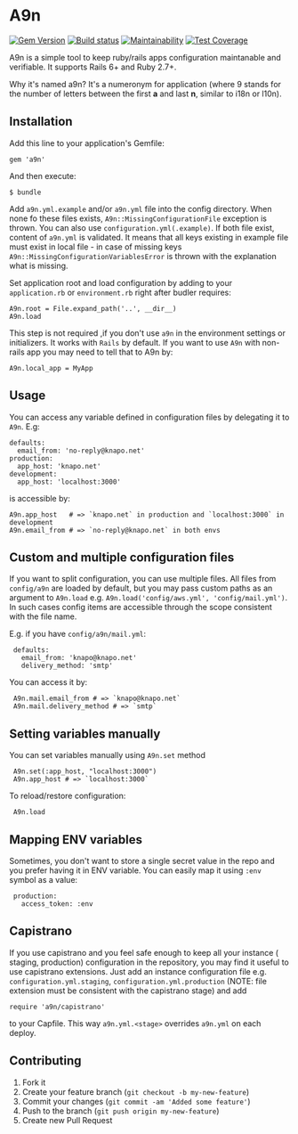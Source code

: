 # A9n

[![Gem Version](https://badge.fury.io/rb/a9n.svg)][gem_version]
[![Build status](https://secure.travis-ci.org/knapo/a9n.svg)][travis]
[![Maintainability](https://api.codeclimate.com/v1/badges/566c2c51f1a383d18be8/maintainability)](https://codeclimate.com/github/knapo/a9n/maintainability)
[![Test Coverage](https://api.codeclimate.com/v1/badges/566c2c51f1a383d18be8/test_coverage)](https://codeclimate.com/github/knapo/a9n/test_coverage)

[gem_version]: https://rubygems.org/gems/a9n
[travis]: http://travis-ci.org/knapo/a9n
[codeclimate]: https://codeclimate.com/github/knapo/a9n
[coverage]: https://codeclimate.com/github/knapo/a9n

A9n is a simple tool to keep ruby/rails apps configuration maintanable and verifiable. It supports Rails 6+ and Ruby 2.7+.

Why it's named a9n? It's a numeronym for application (where 9 stands for the number of letters between the first **a** and last **n**, similar to i18n or l10n).

## Installation

Add this line to your application's Gemfile:

    gem 'a9n'

And then execute:

    $ bundle

Add `a9n.yml.example` and/or `a9n.yml` file into the config
directory. When none fo these files exists, `A9n::MissingConfigurationFile`
exception is thrown. You can also use `configuration.yml(.example)`.
If both file exist, content of `a9n.yml` is validated. It means that
all keys existing in example file must exist in local file - in case of missing
keys `A9n::MissingConfigurationVariablesError` is thrown with the explanation what is missing.

Set application root and load configuration by adding to your `application.rb` or `environment.rb` right
after budler requires:

    A9n.root = File.expand_path('..', __dir__)
    A9n.load

This step is not required ,if you don't use `a9n` in the environment settings or initializers.
It works with `Rails` by default. If you want to use `A9n` with non-rails app
you may need to tell that to A9n by:

    A9n.local_app = MyApp

## Usage

You can access any variable defined in configuration files by delegating it to
`A9n`. E.g:

    defaults:
      email_from: 'no-reply@knapo.net'
    production:
      app_host: 'knapo.net'
    development:
      app_host: 'localhost:3000'

is accessible by:

    A9n.app_host   # => `knapo.net` in production and `localhost:3000` in development
    A9n.email_from # => `no-reply@knapo.net` in both envs

## Custom and multiple configuration files

If you want to split configuration, you can use multiple files. All files from `config/a9n` are loaded by default, but you may pass custom paths as an argument to `A9n.load` e.g. `A9n.load('config/aws.yml', 'config/mail.yml')`. In such cases config items are accessible through the scope consistent with the file name.

E.g. if you have `config/a9n/mail.yml`:

     defaults:
       email_from: 'knapo@knapo.net'
       delivery_method: 'smtp'

You can access it by:

     A9n.mail.email_from # => `knapo@knapo.net`
     A9n.mail.delivery_method # => `smtp`

## Setting variables manually

You can set variables manually using `A9n.set` method

     A9n.set(:app_host, "localhost:3000")
     A9n.app_host # => `localhost:3000`

To reload/restore configuration:

     A9n.load

## Mapping ENV variables

Sometimes, you don't want to store a single secret value in the repo and you prefer having it in ENV variable. You can easily map it using `:env` symbol as a value:

     production:
       access_token: :env

## Capistrano

If you use capistrano and you feel safe enough to keep all your instance ( staging, production) configuration in the repository, you may find it useful to use capistrano extensions.
Just add an instance configuration file e.g. `configuration.yml.staging`, `configuration.yml.production` (NOTE: file extension must be consistent with the capistrano stage) and add

    require 'a9n/capistrano'

to your Capfile. This way `a9n.yml.<stage>` overrides `a9n.yml` on each deploy.

## Contributing

1. Fork it
2. Create your feature branch (`git checkout -b my-new-feature`)
3. Commit your changes (`git commit -am 'Added some feature'`)
4. Push to the branch (`git push origin my-new-feature`)
5. Create new Pull Request

